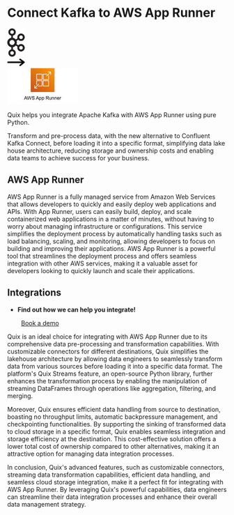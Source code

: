 # Connect Kafka to AWS App Runner

<div class="connect-images cards blog-grid-card" markdown>
<div>
<img src="../images/kafka_logo.png" width="40px" />
</div>
<div>
<img src="../images/arrow.svg" width="40px" />
</div>
<div>
<img src="./images/aws-app-runner_1.jpg" />
</div>
</div>

Quix helps you integrate Apache Kafka with AWS App Runner using pure Python.

Transform and pre-process data, with the new alternative to Confluent Kafka Connect, before loading it into a specific format, simplifying data lake house architecture, reducing storage and ownership costs and enabling data teams to achieve success for your business.

## AWS App Runner

AWS App Runner is a fully managed service from Amazon Web Services that allows developers to quickly and easily deploy web applications and APIs. With App Runner, users can easily build, deploy, and scale containerized web applications in a matter of minutes, without having to worry about managing infrastructure or configurations. This service simplifies the deployment process by automatically handling tasks such as load balancing, scaling, and monitoring, allowing developers to focus on building and improving their applications. AWS App Runner is a powerful tool that streamlines the deployment process and offers seamless integration with other AWS services, making it a valuable asset for developers looking to quickly launch and scale their applications.

## Integrations

<div class="grid cards" markdown>

- __Find out how we can help you integrate!__

    <a class="md-button md-button--primary" href="https://share.hsforms.com/1iW0TmZzKQMChk0lxd_tGiw4yjw2?__hstc=175542013.2303933fbd746c0ac86d9ccbe9bc9100.1728383268831.1729603416735.1729620918855.31&__hssc=175542013.1.1729620918855&__hsfp=2132701734" target="_blank" style="margin:.5rem;">Book a demo</a>

</div>


Quix is an ideal choice for integrating with AWS App Runner due to its comprehensive data pre-processing and transformation capabilities. With customizable connectors for different destinations, Quix simplifies the lakehouse architecture by allowing data engineers to seamlessly transform data from various sources before loading it into a specific data format. The platform's Quix Streams feature, an open-source Python library, further enhances the transformation process by enabling the manipulation of streaming DataFrames through operations like aggregation, filtering, and merging.

Moreover, Quix ensures efficient data handling from source to destination, boasting no throughput limits, automatic backpressure management, and checkpointing functionalities. By supporting the sinking of transformed data to cloud storage in a specific format, Quix enables seamless integration and storage efficiency at the destination. This cost-effective solution offers a lower total cost of ownership compared to other alternatives, making it an attractive option for managing data integration processes.

In conclusion, Quix's advanced features, such as customizable connectors, streaming data transformation capabilities, efficient data handling, and seamless cloud storage integration, make it a perfect fit for integrating with AWS App Runner. By leveraging Quix's powerful capabilities, data engineers can streamline their data integration processes and enhance their overall data management strategy.

